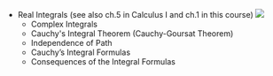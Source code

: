 * Real Integrals (see also ch.5 in Calculus I and ch.1 in this course) ![](https://else.fcim.utm.md/pluginfile.php/109839/mod_resource/intro/refresh.png)
  * Complex Integrals
  * Cauchy's Integral Theorem (Cauchy-Goursat Theorem)
  * Independence of Path
  * Cauchy’s Integral Formulas
  * Consequences of the Integral Formulas
